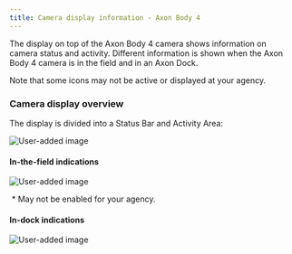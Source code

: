 ```yaml
---
title: Camera display information - Axon Body 4
---
```


The display on top of the Axon Body 4 camera shows information on camera status and activity. Different information is shown when the Axon Body 4 camera is in the field and in an Axon Dock.

Note that some icons may not be active or displayed at your agency.

### Camera display overview

The display is divided into a Status Bar and Activity Area:

![User-added image](https://axon.file.force.com/servlet/rtaImage?eid=ka0Do000000ZNP8&feoid=00Nf3000003DI8R&refid=0EMDo000001dEzN)

#### In-the-field indications

![User-added image](https://axon.file.force.com/servlet/rtaImage?eid=ka0Do000000ZNP8&feoid=00Nf3000003DI8R&refid=0EMDo000001dEzX)

 \* May not be enabled for your agency.

#### In-dock indications

![User-added image](https://axon.file.force.com/servlet/rtaImage?eid=ka0Do000000ZNP8&feoid=00Nf3000003DI8R&refid=0EMDo000001dEzh)
